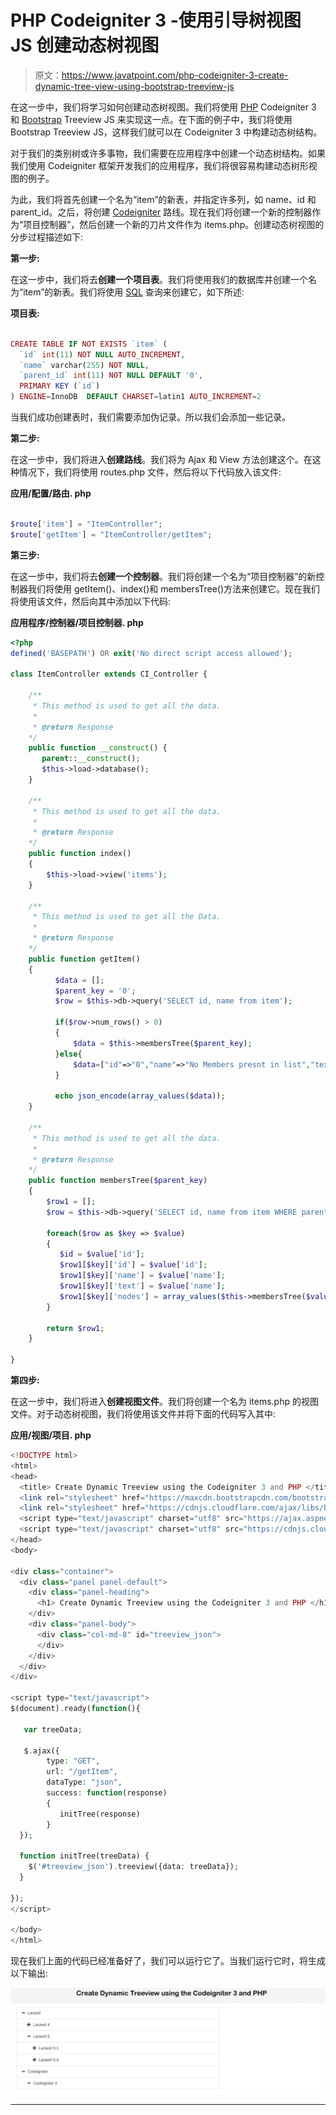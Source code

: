 # PHP Codeigniter 3 -使用引导树视图 JS 创建动态树视图

> 原文：<https://www.javatpoint.com/php-codeigniter-3-create-dynamic-tree-view-using-bootstrap-treeview-js>

在这一步中，我们将学习如何创建动态树视图。我们将使用 [PHP](https://www.javatpoint.com/php-tutorial) Codeigniter 3 和 [Bootstrap](https://www.javatpoint.com/bootstrap-tutorial) Treeview JS 来实现这一点。在下面的例子中，我们将使用 Bootstrap Treeview JS，这样我们就可以在 Codeigniter 3 中构建动态树结构。

对于我们的类别树或许多事物，我们需要在应用程序中创建一个动态树结构。如果我们使用 Codeigniter 框架开发我们的应用程序，我们将很容易构建动态树形视图的例子。

为此，我们将首先创建一个名为“item”的新表，并指定许多列，如 name、id 和 parent_id。之后，将创建 [Codeigniter](https://www.javatpoint.com/codeigniter-tutorial) 路线。现在我们将创建一个新的控制器作为“项目控制器”，然后创建一个新的刀片文件作为 items.php。创建动态树视图的分步过程描述如下:

**第一步:**

在这一步中，我们将去**创建一个项目表**。我们将使用我们的数据库并创建一个名为“item”的新表。我们将使用 [SQL](https://www.javatpoint.com/sql-tutorial) 查询来创建它，如下所述:

**项目表:**

```php

CREATE TABLE IF NOT EXISTS `item` (
  `id` int(11) NOT NULL AUTO_INCREMENT,
  `name` varchar(255) NOT NULL,
  `parent_id` int(11) NOT NULL DEFAULT '0',
  PRIMARY KEY (`id`)
) ENGINE=InnoDB  DEFAULT CHARSET=latin1 AUTO_INCREMENT=2

```

当我们成功创建表时，我们需要添加伪记录。所以我们会添加一些记录。

**第二步:**

在这一步中，我们将进入**创建路线**。我们将为 Ajax 和 View 方法创建这个。在这种情况下，我们将使用 routes.php 文件，然后将以下代码放入该文件:

**应用/配置/路由. php**

```php

$route['item'] = "ItemController";
$route['getItem'] = "ItemController/getItem";

```

**第三步:**

在这一步中，我们将去**创建一个控制器**。我们将创建一个名为“项目控制器”的新控制器我们将使用 getItem()、index()和 membersTree()方法来创建它。现在我们将使用该文件，然后向其中添加以下代码:

**应用程序/控制器/项目控制器. php**

```php
<?php
defined('BASEPATH') OR exit('No direct script access allowed');

class ItemController extends CI_Controller {

    /**
     * This method is used to get all the data.
     *
     * @return Response
    */
    public function __construct() {
       parent::__construct();
       $this->load->database();
    }

    /**
     * This method is used to get all the data.
     *
     * @return Response
    */
    public function index()
    {
        $this->load->view('items');
    }

    /**
     * This method is used to get all the Data. 
     *
     * @return Response
    */
    public function getItem()
    {
          $data = [];
          $parent_key = '0';
          $row = $this->db->query('SELECT id, name from item');

          if($row->num_rows() > 0)
          {
              $data = $this->membersTree($parent_key);
          }else{
              $data=["id"=>"0","name"=>"No Members presnt in list","text"=>"No Members is presnt in list","nodes"=>[]];
          }

          echo json_encode(array_values($data));
    }

    /**
     * This method is used to get all the data.
     *
     * @return Response
    */
    public function membersTree($parent_key)
    {
        $row1 = [];
        $row = $this->db->query('SELECT id, name from item WHERE parent_id="'.$parent_key.'"')->result_array();

        foreach($row as $key => $value)
        {
           $id = $value['id'];
           $row1[$key]['id'] = $value['id'];
           $row1[$key]['name'] = $value['name'];
           $row1[$key]['text'] = $value['name'];
           $row1[$key]['nodes'] = array_values($this->membersTree($value['id']));
        }

        return $row1;
    }

}

```

**第四步:**

在这一步中，我们将进入**创建视图文件**。我们将创建一个名为 items.php 的视图文件。对于动态树视图，我们将使用该文件并将下面的代码写入其中:

**应用/视图/项目. php**

```php
<!DOCTYPE html>
<html>
<head>
  <title> Create Dynamic Treeview using the Codeigniter 3 and PHP </title>
  <link rel="stylesheet" href="https://maxcdn.bootstrapcdn.com/bootstrap/3.3.0/css/bootstrap.min.css">
  <link rel="stylesheet" href="https://cdnjs.cloudflare.com/ajax/libs/bootstrap-treeview/1.2.0/bootstrap-treeview.min.css" />
  <script type="text/javascript" charset="utf8" src="https://ajax.aspnetcdn.com/ajax/jQuery/jquery-1.9.1.min.js"></script>
  <script type="text/javascript" charset="utf8" src="https://cdnjs.cloudflare.com/ajax/libs/bootstrap-treeview/1.2.0/bootstrap-treeview.min.js"></script>
</head>
<body>

<div class="container">
  <div class="panel panel-default">
    <div class="panel-heading">
      <h1> Create Dynamic Treeview using the Codeigniter 3 and PHP </h1>
    </div>
    <div class="panel-body">
      <div class="col-md-8" id="treeview_json">
      </div>
    </div>
  </div>
</div>

<script type="text/javascript">
$(document).ready(function(){

   var treeData;

   $.ajax({
        type: "GET",  
        url: "/getItem",
        dataType: "json",       
        success: function(response)  
        {
           initTree(response)
        }   
  });

  function initTree(treeData) {
    $('#treeview_json').treeview({data: treeData});
  }

});
</script>

</body>
</html>

```

现在我们上面的代码已经准备好了，我们可以运行它了。当我们运行它时，将生成以下输出:

![PHP Codeigniter 3 Create Dynamic Tree View using Bootstrap Treeview JS](img/a6659aacd1b434e5ca46c2a21202a03f.png)

* * *